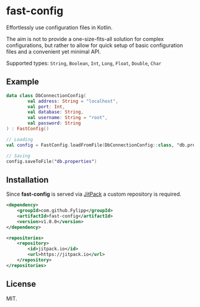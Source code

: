 # fast-config

Effortlessly use configuration files in Kotlin.

The aim is not to provide a one-size-fits-all solution for complex configurations,
but rather to allow for quick setup of basic configuration files and a convenient
yet minimal API.

Supported types: `String`, `Boolean`, `Int`, `Long`, `Float`, `Double`, `Char`

## Example
```kotlin
data class DbConnectionConfig(
        val address: String = "localhost",
        val port: Int,
        val database: String,
        val username: String = "root",
        val password: String
) : FastConfig()
```

```kotlin
// Loading
val config = FastConfig.loadFromFile(DbConnectionConfig::class, "db.properties")

// Saving
config.saveToFile("db.properties")
```

## Installation

Since **fast-config** is served via [JitPack](https://jitpack.io) a custom repository is required.
```xml
<dependency>
    <groupId>com.github.Fylipp</groupId>
    <artifactId>fast-config</artifactId>
    <version>v1.0.0</version>
</dependency>
```

```xml
<repositories>
    <repository>
        <id>jitpack.io</id>
        <url>https://jitpack.io</url>
    </repository>
</repositories>
```

## License
MIT.